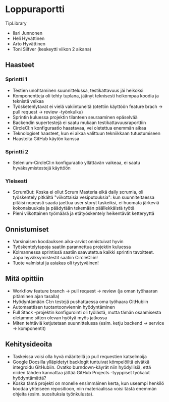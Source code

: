 # Loppuraportti

TipLibrary

- Ilari Junnonen
- Heli Hyvättinen
- Arto Hyvättinen
- Toni Silfver (keskeytti viikon 2 aikana)

## Haasteet

### Sprintti 1
- Testien unohtaminen suunnittelussa, testikattavuus jäi heikoksi
- Komponentteja oli tehty tuplana, jäänyt teknisesti heikompaa koodia ja teknistä velkaa
- Työsketenlytavat ei vielä vakiintuneitä (otettiin käyttöön feature brach -> pull request -> review -työnkulku)
- Sprintin kuluessa projektin tilanteen seuraaminen epäselvää
- Backendin supertestejä ei saatu mukaan testikattavuusraporttiin
- CircleCI:n konfiguraatio haastavaa, vei oletettua enemmän aikaa
- Teknologiset haasteet, kun ei aikaa valittuun tekniikkaan tutustumiseen
- Haasteita GitHub käytön kanssa

### Sprintti 2
- Selenium-CircleCI:n konfiguraatio yllättävän vaikeaa, ei saatu hyväksymistestejä käyttöön

### Yleisesti
- ScrumBut: Koska ei ollut Scrum Masteria eikä daily scrumia, oli työskentely pitkältä "viikottaisia vesiputouksia": kun 
suunniteltaessa pitäisi nopeasti saada jaettua user storyt taskeiksi, ei huomata järkeviä kokonaisuuksia ja päädytään
tekemään päällekkäistä työtä
- Pieni viikottainen työmäärä ja etätyöskentely heikentävät ketteryyttä

## Onnistumiset

- Varsinaisen koodauksen aika-arviot onnistuivat hyvin 
- Työskentelytapoja saatiin parannettua projektin kuluessa
- Kolmannessa sprintissä saatiin saavutettua kaikki sprintin tavoitteet. Jopa hyväksymistestit saatiin CircleCI:in!
- Tuote valmistui ja asiakas oli tyytyväinen!

## Mitä opittiin
- Workflow feature branch -> pull request -> review (ja oman työhaaran pitäminen ajan tasalla)
- Hyödyntämään CI:n testejä pushattaessa oma työhaara GitHubiin
- Automaattisen tuotantoonviennin hyödyntäminen
- Full Stack -projektin konfigurointi oli työlästä, mutta tämän osaamisesta oletamme sitten olevan hyötyä myös jatkossa
- Miten tehtäviä ketjutetaan suunnittelussa (esim. ketju backend -> service -> komponentit)

## Kehitysideoita
- Taskeissa voisi olla hyvä määritellä jo pull requestien katselmoija
- Google Docsilla ylläpidetyt backlogit tuntuivat kömpelöiltä eivätkä integroidu GitHubiin. 
Ovatko burndown-käyrät niin hyödyllisiä, että niiden tähden kannattaa jättää GitHub Projects -tyyppiset työkalut hyödyntämättä?
- Koska tämä projekti on monelle ensimmäinen kerta, kun useampi henkilö koodaa yhteiseen repositioon, niin materiaalissa voisi 
tästä enemmän ohjeita (esim. suosituksia työnkulusta). 

